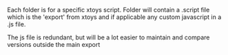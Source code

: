 Each folder is for a specific xtoys script. Folder will contain a .script file which is the 'export' from xtoys and if applicable any custom javascript in a .js file.

The js file is redundant, but will be a lot easier to maintain and compare versions outside the main export

